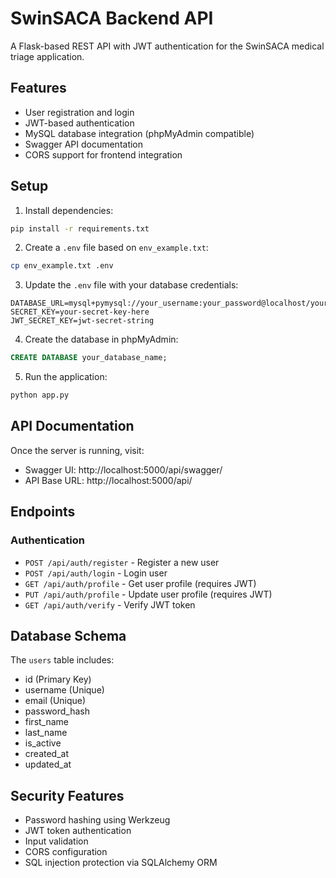 # SwinSACA Backend API

A Flask-based REST API with JWT authentication for the SwinSACA medical triage application.

## Features

- User registration and login
- JWT-based authentication
- MySQL database integration (phpMyAdmin compatible)
- Swagger API documentation
- CORS support for frontend integration

## Setup

1. Install dependencies:
```bash
pip install -r requirements.txt
```

2. Create a `.env` file based on `env_example.txt`:
```bash
cp env_example.txt .env
```

3. Update the `.env` file with your database credentials:
```
DATABASE_URL=mysql+pymysql://your_username:your_password@localhost/your_database_name
SECRET_KEY=your-secret-key-here
JWT_SECRET_KEY=jwt-secret-string
```

4. Create the database in phpMyAdmin:
```sql
CREATE DATABASE your_database_name;
```

5. Run the application:
```bash
python app.py
```

## API Documentation

Once the server is running, visit:
- Swagger UI: http://localhost:5000/api/swagger/
- API Base URL: http://localhost:5000/api/

## Endpoints

### Authentication
- `POST /api/auth/register` - Register a new user
- `POST /api/auth/login` - Login user
- `GET /api/auth/profile` - Get user profile (requires JWT)
- `PUT /api/auth/profile` - Update user profile (requires JWT)
- `GET /api/auth/verify` - Verify JWT token

## Database Schema

The `users` table includes:
- id (Primary Key)
- username (Unique)
- email (Unique)
- password_hash
- first_name
- last_name
- is_active
- created_at
- updated_at

## Security Features

- Password hashing using Werkzeug
- JWT token authentication
- Input validation
- CORS configuration
- SQL injection protection via SQLAlchemy ORM

